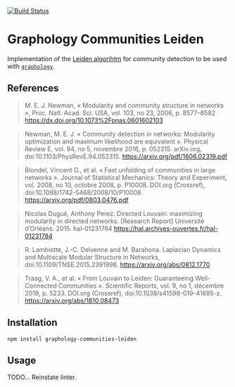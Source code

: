 [![Build Status](https://travis-ci.org/graphology/graphology-communities-leiden.svg)](https://travis-ci.org/graphology/graphology-communities-leiden)

# Graphology Communities Leiden

Implementation of the [Leiden algorihtm](https://www.nature.com/articles/s41598-019-41695-z) for community detection to be used with [`graphology`](https://graphology.github.io).

## References

> M. E. J. Newman, « Modularity and community structure in networks », Proc. Natl. Acad. Sci. USA, vol. 103, no 23,‎ 2006, p. 8577–8582 https://dx.doi.org/10.1073%2Fpnas.0601602103

> Newman, M. E. J. « Community detection in networks: Modularity optimization and maximum likelihood are equivalent ». Physical Review E, vol. 94, no 5, novembre 2016, p. 052315. arXiv.org, doi:10.1103/PhysRevE.94.052315. https://arxiv.org/pdf/1606.02319.pdf

> Blondel, Vincent D., et al. « Fast unfolding of communities in large networks ». Journal of Statistical Mechanics: Theory and Experiment, vol. 2008, no 10, octobre 2008, p. P10008. DOI.org (Crossref), doi:10.1088/1742-5468/2008/10/P10008. https://arxiv.org/pdf/0803.0476.pdf

> Nicolas Dugué, Anthony Perez. Directed Louvain: maximizing modularity in directed networks. [Research Report] Université d’Orléans. 2015. hal-01231784 https://hal.archives-ouvertes.fr/hal-01231784

> R. Lambiotte, J.-C. Delvenne and M. Barahona. Laplacian Dynamics and Multiscale Modular Structure in Networks, doi:10.1109/TNSE.2015.2391998. https://arxiv.org/abs/0812.1770

> Traag, V. A., et al. « From Louvain to Leiden: Guaranteeing Well-Connected Communities ». Scientific Reports, vol. 9, no 1, décembre 2019, p. 5233. DOI.org (Crossref), doi:10.1038/s41598-019-41695-z. https://arxiv.org/abs/1810.08473

## Installation

```
npm install graphology-communities-leiden
```

## Usage

TODO... Reinstate linter.

<!--
Runs the Louvain algorithm to detect communities in the given graph. It works both for undirected & directed graph by using the relevant modularity computations.

This function also works on multi graphs but won't work with mixed graph as it is not trivial to adapt modularity to this case. As such, if you need to process a true mixed graph (this function will correctly handle mixed graphs containing only directed or undirected edges), cast your graph as either directed or undirected using [graphology-operators](https://github.com/graphology/graphology-operators) dedicated functions.

Note also that this algorithm's run time is bounded by the number of edges in your graph. As such, it might be preferable, in some cases, to cast your multi graph as a simple one using [graphology-operators](https://github.com/graphology/graphology-operators) functions for better performance.

Note that the community labels are returned as an integer range from 0 to n.

```js
import louvain from 'graphology-communities-leiden';

// To retrieve the partition
const communities = louvain(graph);

// To directly assign communities as a node attribute
louvain.assign(graph);

// If you need to pass custom options
louvain.assign(graph, {
  attributes: {
    weight: 'myCustomWeight',
    community: 'myCustomCommunity'
  }
});

// If you want to return some details about the algorithm's execution
var details = louvain.detailed(graph);
```

*Arguments*

* **graph** *Graph*: target graph.
* **options** *?object*: options:
  * **attributes** *?object*: attributes' names:
    * **weight** *?string* [`weight`]: name of the edges' weight attribute.
    * **community** *?string* [`community`]: name of the community attribute.
  * **fastLocalMoves** *?boolean* [`true`]: whether to use a well-known optimization relying on a queue set to traverse the graph more efficiently.
  * **randomWalk** *?boolean* [`true`]: whether to traverse the graph randomly.
  * **resolution** *?number* [`1`]: resolution parameter. An increased resolution should produce more communities.
  * **rng** *?function* [`Math.random`]: RNG function to use for `randomWalk`. Useful if you need to seed your rng using, for instance, [seedrandom](https://www.npmjs.com/package/seedrandom).
  * **weighted** *?boolean* [`false`]: whether to take edge weights into account.

*Detailed Output*

* **communities** [`object`]: partition of the graph.
* **count** [`number`]: number of communities in the partition.
* **deltaComputations** [`number`]: number of delta computations that were run to produce the partition.
* **dendrogram** [`array`]: array of partitions.
* **modularity** [`number`]: final modularity of the graph given the found partition.
* **moves** [`array`]: array of array of number of moves if `fastLocalMoves` was false or array of number of moves if `fastLocalMoves` was true.
* **nodesVisited** [`number`]: number of times nodes were visited. -->
